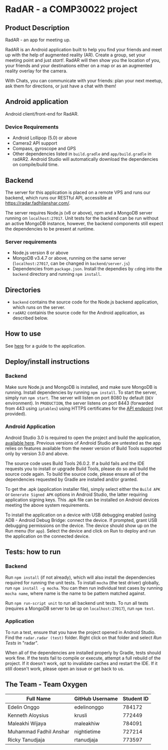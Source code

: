 # RadAR - a COMP30022 project

## Product Description
RadAR - an app for meeting up.

RadAR is an Android application built to help you find your friends and meet up with the help of augmented reality (AR). Create a group, set your meeting point and just *start!*. RadAR will then show you the location of you, your friends and your destinations either on a map or as an augmented reality overlay for the camera.

With Chats, you can communicate with your friends: plan your next meetup, ask them for directions, or just have a chat with them!

## Android application
Android client/front-end for RadAR.

### Device Requirements
- Android Lollipop (5.0) or above
- Camera2 API support
- Compass, gyroscope and GPS
- Other dependencies listed in `build.gradle` and `app/build.gradle` in radAR2. Android Studio will automatically download the dependencies on compile/build time.

## Backend
The server for this application is placed on a remote VPS and runs our backend, which runs our RESTful API, accessible at https://radar.fadhilanshar.com/.

The server requires Node.js (v8 or above), npm and a MongoDB server running on `localhost:27017`. Unit tests for the backend can be run without an active MongoDB instance, however, the backend components still expect the dependencies to be present at runtime.

### Server requirements
- Node.js version 8 or above
- MongoDB v3.4.7 or above, running on the same server (`localhost:27017`, can be changed in `backend/server.js`)
- Dependencies from `package.json`. Install the dependies by `cd`ing into the `backend` directory and running `npm install`.

## Directories
- `backend` contains the source code for the Node.js backend application, which runs on the server.
- `radAR2` containis the source code for the Android application, as described below.

## How to use
See [here](tutorial.md) for a guide to the application.

## Deploy/install instructions
### Backend
Make sure Node.js and MongoDB is installed, and make sure MongoDB is running. Install dependencies by running `npm install`. To start the server, simply run `npm start`. The server will listen on port 8080 by default (`DEV` environment). In `PRODUCTION`, the server listens on port 8443 (forwarded from 443 using `iptables`) using HTTPS certificates for the [API endpoint](https://radar.fadhilanshar.com) (not provided).

### Android Application
Android Studio 3.0 is required to open the project and build the application, [available here](https://developer.android.com/studio/preview/install-preview.html). Previous versions of Android Studio are untested as the app relies on features available from the newer version of Build Tools supported only by version 3.0 and above.

The source code uses Build Tools 26.0.2. If a build fails and the IDE requests you to install or upgrade Build Tools, please do so and build the source code again. To build the source code, please ensure all of the dependencies requested by Gradle are installed and/or granted.

To get the .apk (application installer file), simply select either the `Build APK` or `Generate Signed APK` options in Android Studio, the latter requiring application signing keys. This .apk file can be installed on Android devices meeting the above system requirements.

To install the application on a device with USB debugging enabled (using ADB - Android Debug Bridge: connect the device. If prompted, grant USB debugging permissions on the device. The device should show up on the Run menu (for `app`). Select the device and click on Run to deploy and run the application on the connected device.

## Tests: how to run
### Backend
Run `npm install` (if not already), which will also install the dependencies required for running the unit tests. To install `mocha` (the test driver) globally, run `npm install -g mocha`. You can then run individual test cases by running `mocha name`, where name is the name to be pattern matched against.

Run `npm run-script unit` to run all backend unit tests. To run all tests (requires a MongoDB server to be up on `localhost:27017`), run `npm test`.

### Application
To run a test, ensure that you have the project opened in Android Studio. Find the `radar.radar (test)` folder. Right click on that folder and select *Run Tests* in "radar".

When all of the dependencies are installed properly by Gradle, tests should work fine. If the tests fail to compile or execute, attempt a full rebuild of the project. If it doesn't work, opt to invalidate caches and restart the IDE. If it still doesn't work, please open an issue or get back to us.



## The Team - Team Oxygen
Full Name | GitHub Username | Student ID
---------|--------------------|------------
Edelin Onggo | edelinonggo | 784172
Kenneth Aloysius | krusli |  772449
Maleakhi Wijaya | maleakhiw | 784091
Muhammad Fadhil Anshar | nightietime | 727214
Ricky Tanudjaja | rtanudjaja | 773597
